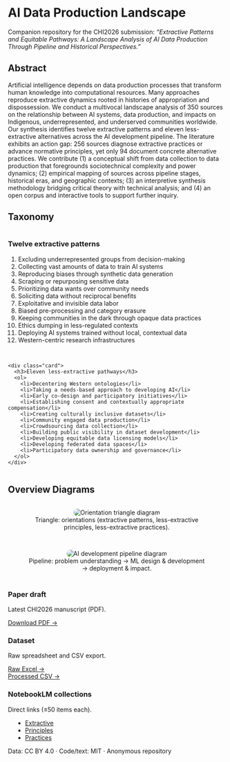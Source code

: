 <!-- HERO -->
<div class="hero-banner">
  <h1>AI Data Production Landscape</h1>
  <p>Companion repository for the CHI2026 submission:
  <em>“Extractive Patterns and Equitable Pathways: A Landscape Analysis of AI Data Production Through Pipeline and Historical Perspectives.”</em></p>
</div>

<!-- ABSTRACT -->
<section id="abstract" style="margin:20px 0;">
  <h2>Abstract</h2>
  <p style="max-width:900px;">
    Artificial intelligence depends on data production processes that transform human knowledge into computational resources. Many approaches reproduce extractive dynamics rooted in histories of appropriation and dispossession. We conduct a multivocal landscape analysis of 350 sources on the relationship between AI systems, data production, and impacts on Indigenous, underrepresented, and underserved communities worldwide. Our synthesis identifies twelve extractive patterns and eleven less-extractive alternatives across the AI development pipeline. The literature exhibits an action gap: 256 sources diagnose extractive practices or advance normative principles, yet only 94 document concrete alternative practices. We contribute (1) a conceptual shift from data collection to data production that foregrounds sociotechnical complexity and power dynamics; (2) empirical mapping of sources across pipeline stages, historical eras, and geographic contexts; (3) an interpretive synthesis methodology bridging critical theory with technical analysis; and (4) an open corpus and interactive tools to support further inquiry.
  </p>
</section>

<!-- TAXONOMY -->
<section id="taxonomy" style="margin:28px 0;">
  <h2>Taxonomy</h2>
  <div style="display:grid;grid-template-columns:repeat(auto-fit,minmax(280px,1fr));gap:16px;">
    <div class="card">
      <h3>Twelve extractive patterns</h3>
      <ol>
        <li>Excluding underrepresented groups from decision-making</li>
        <li>Collecting vast amounts of data to train AI systems</li>
        <li>Reproducing biases through synthetic data generation</li>
        <li>Scraping or repurposing sensitive data</li>
        <li>Prioritizing data wants over community needs</li>
        <li>Soliciting data without reciprocal benefits</li>
        <li>Exploitative and invisible data labor</li>
        <li>Biased pre-processing and category erasure</li>
        <li>Keeping communities in the dark through opaque data practices</li>
        <li>Ethics dumping in less-regulated contexts</li>
        <li>Deploying AI systems trained without local, contextual data</li>
        <li>Western-centric research infrastructures</li>
      </ol>
    </div>

    <div class="card">
      <h3>Eleven less-extractive pathways</h3>
      <ol>
        <li>Decentering Western ontologies</li>
        <li>Taking a needs-based approach to developing AI</li>
        <li>Early co-design and participatory initiatives</li>
        <li>Establishing consent and contextually appropriate compensation</li>
        <li>Creating culturally inclusive datasets</li>
        <li>Community engaged data production</li>
        <li>Crowdsourcing data collection</li>
        <li>Building public visibility in dataset development</li>
        <li>Developing equitable data licensing models</li>
        <li>Developing federated data spaces</li>
        <li>Participatory data ownership and governance</li>
      </ol>
    </div>
  </div>
</section>

<!-- FIGURES -->
<section id="figures" style="margin:28px 0;">
  <h2>Overview Diagrams</h2>
  <div style="display:grid;grid-template-columns:repeat(auto-fit,minmax(280px,1fr));gap:16px;">
    <figure class="card" style="text-align:center;">
      <!-- export your PDF figure to PNG/JPG and name it triangle.png -->
      <img src="assets/triangle.png" alt="Orientation triangle diagram" style="max-width:100%;height:auto;border-radius:12px;">
      <figcaption class="small-note">Triangle: orientations (extractive patterns, less-extractive principles, less-extractive practices).</figcaption>
    </figure>
    <figure class="card" style="text-align:center;">
      <!-- export your PDF figure to PNG/JPG and name it pipeline.png -->
      <img src="assets/pipeline.png" alt="AI development pipeline diagram" style="max-width:100%;height:auto;border-radius:12px;">
      <figcaption class="small-note">Pipeline: problem understanding → ML design & development → deployment & impact.</figcaption>
    </figure>
  </div>
</section>

<!-- RESOURCES -->
<div class="cards-grid">
  <div class="card">
    <h3>Paper draft</h3>
    <p>Latest CHI2026 manuscript (PDF).</p>
    <a href="V3-paper.pdf" class="card-link">Download PDF →</a>
  </div>

  <div class="card">
    <h3>Dataset</h3>
    <p>Raw spreadsheet and CSV export.</p>
    <a href="../data/raw/ai-data-production-landscape.xlsx" class="card-link">Raw Excel →</a><br>
    <a href="../data/processed/dataset.csv" class="card-link">Processed CSV →</a>
  </div>

  <div class="card">
    <h3>NotebookLM collections</h3>
    <p>Direct links (≤50 items each).</p>
    <ul style="margin:0 0 0 1rem;">
      <li><a href="https://notebooklm.google/REPLACE-EXTRACTIVE" target="_blank" rel="noopener">Extractive</a></li>
      <li><a href="https://notebooklm.google/REPLACE-PRINCIPLES" target="_blank" rel="noopener">Principles</a></li>
      <li><a href="https://notebooklm.google/REPLACE-PRACTICES" target="_blank" rel="noopener">Practices</a></li>
    </ul>
  </div>
</div>

<!-- FOOTER -->
<div class="footer">
  <p>Data: CC BY 4.0 · Code/text: MIT · Anonymous repository</p>
</div>
